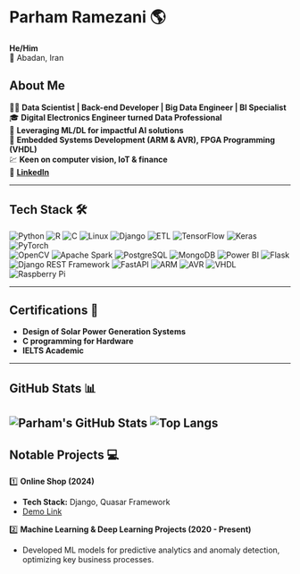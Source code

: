 # Parham Ramezani 🌎
**He/Him**  
📍 Abadan, Iran  

## About Me  
👨‍💻 **Data Scientist | Back-end Developer | Big Data Engineer | BI Specialist**  
🎓 **Digital Electronics Engineer turned Data Professional**  
🌟 **Leveraging ML/DL for impactful AI solutions**  
🔧 **Embedded Systems Development (ARM & AVR), FPGA Programming (VHDL)**  
💹 **Keen on computer vision, IoT & finance**  
🔗 [**LinkedIn**](https://www.linkedin.com/in/parham-ramezani-739451335)  

---

## Tech Stack 🛠️  
![Python](https://img.shields.io/badge/Python-3776AB?style=for-the-badge&logo=python&logoColor=white)  ![R](https://img.shields.io/badge/R-276DC3?style=for-the-badge&logo=r&logoColor=white)  ![C](https://img.shields.io/badge/C-A8B9CC?style=for-the-badge&logo=c&logoColor=white)  ![Linux](https://img.shields.io/badge/Linux-FCC624?style=for-the-badge&logo=linux&logoColor=black)  ![Django](https://img.shields.io/badge/Django-092E20?style=for-the-badge&logo=django&logoColor=white)  ![ETL](https://img.shields.io/badge/ETL-00A859?style=for-the-badge&logo=apache-airflow&logoColor=white)  ![TensorFlow](https://img.shields.io/badge/TensorFlow-FF6F00?style=for-the-badge&logo=tensorflow&logoColor=white)  ![Keras](https://img.shields.io/badge/Keras-D00000?style=for-the-badge&logo=keras&logoColor=white)  ![PyTorch](https://img.shields.io/badge/PyTorch-EE4C2C?style=for-the-badge&logo=pytorch&logoColor=white)  
![OpenCV](https://img.shields.io/badge/OpenCV-5C3EE8?style=for-the-badge&logo=opencv&logoColor=white) ![Apache Spark](https://img.shields.io/badge/Apache%20Spark-E25A1C?style=for-the-badge&logo=apachespark&logoColor=white)  ![PostgreSQL](https://img.shields.io/badge/PostgreSQL-336791?style=for-the-badge&logo=postgresql&logoColor=white)  ![MongoDB](https://img.shields.io/badge/MongoDB-47A248?style=for-the-badge&logo=mongodb&logoColor=white)  ![Power BI](https://img.shields.io/badge/Power%20BI-F2C811?style=for-the-badge&logo=powerbi&logoColor=black)  ![Flask](https://img.shields.io/badge/Flask-000000?style=for-the-badge&logo=flask&logoColor=white)  ![Django REST Framework](https://img.shields.io/badge/DRF-092E20?style=for-the-badge&logo=django&logoColor=white) 
![FastAPI](https://img.shields.io/badge/FastAPI-009688?style=for-the-badge&logo=fastapi&logoColor=white)  ![ARM](https://img.shields.io/badge/ARM-00979D?style=for-the-badge&logo=arm&logoColor=black)  ![AVR](https://img.shields.io/badge/AVR-003865?style=for-the-badge&logoColor=white)  ![VHDL](https://img.shields.io/badge/VHDL-8A2BE2?style=for-the-badge&logoColor=gray) ![Raspberry Pi](https://img.shields.io/badge/Raspberry%20Pi-A22846?style=for-the-badge&logo=raspberrypi&logoColor=white)


---

## Certifications 📜  
- **Design of Solar Power Generation Systems**  
- **C programming for Hardware**  
- **IELTS Academic**  

---

## GitHub Stats 📊  
![Parham's GitHub Stats](https://github-readme-stats.vercel.app/api?username=prrmzz&show_icons=true&theme=dark)
![Top Langs](https://github-readme-stats.vercel.app/api/top-langs/?username=prrmzz&layout=compact&theme=dark)
---

## Notable Projects 💻  

1️⃣ **Online Shop (2024)**  
- **Tech Stack:** Django, Quasar Framework  
- [Demo Link](https://quasar-django.vercel.app/)  

2️⃣ **Machine Learning & Deep Learning Projects (2020 - Present)**  
- Developed ML models for predictive analytics and anomaly detection, optimizing key business processes.
